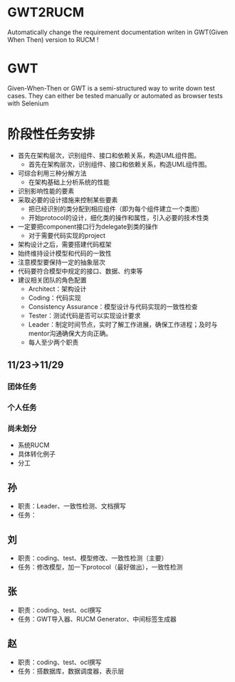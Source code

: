 # GWT2RUCM
Automatically change the requirement documentation writen in GWT(Given When Then) version to RUCM !
# GWT
Given-When-Then or GWT is a semi-structured way to write down test cases. They can either be tested manually or automated as browser tests with Selenium
# 阶段性任务安排
- 首先在架构层次，识别组件、接口和依赖关系，构造UML组件图。
    - 首先在架构层次，识别组件、接口和依赖关系，构造UML组件图。
- 可综合利用三种分解方法
    - 在架构基础上分析系统的性能
- 识别影响性能的要素
- 采取必要的设计措施来控制某些要素
    - 把已经识别的类分配到相应组件（即为每个组件建立一个类图）
    - 开始protocol的设计，细化类的操作和属性，引入必要的技术性类
- 一定要把component接口行为delegate到类的操作
    - 对于需要代码实现的project
- 架构设计之后，需要搭建代码框架
- 始终维持设计模型和代码的一致性
- 注意模型要保持一定的抽象层次
- 代码要符合模型中规定的接口、数据、约束等
- 建议相关团队的角色配置
    - Architect：架构设计
    - Coding：代码实现
    - Consistency Assurance：模型设计与代码实现的一致性检查
    - Tester：测试代码是否可以实现设计要求
    - Leader：制定时间节点，实时了解工作进展，确保工作进程；及时与mentor沟通确保大方向正确。
    - 每人至少两个职责
## 11/23->11/29
### 团体任务
### 个人任务
### 尚未划分
- 系统RUCM
- 具体转化例子
- 分工
## 孙
- 职责：Leader、一致性检测、文档撰写
- 任务：
## 刘
- 职责：coding、test、模型修改、一致性检测（主要）
- 任务：修改模型，加一下protocol（最好做出），一致性检测
## 张
- 职责：coding、test、ocl撰写
- 任务：GWT导入器、RUCM Generator、中间标签生成器
## 赵
- 职责：coding、test、ocl撰写
- 任务：搭数据库，数据调度器，表示层
